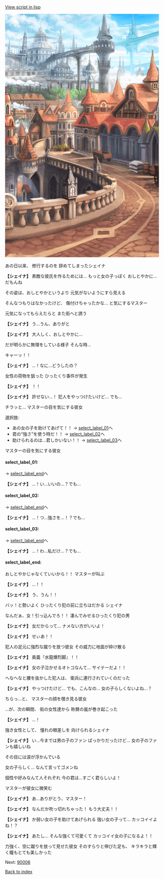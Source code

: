 [View script in lisp](../scripts/20231203.txt)

![town.png](../images/backgrounds/town.png)

あの日以来、
修行するのを
辞めてしまったシェイナ

**【シェイナ】**
素敵な彼氏を作るためには…
もっと女の子っぽく
おしとやかに…だもんね

その姿は、おしとやかというより
元気がないようにすら見える

そんなつもりはなかったけど、
傷付けちゃったかな…
と気にするマスター

元気になってもらえたらと
また街へと誘う

**【シェイナ】**
う…うん、ありがと

**【シェイナ】**
大人しく、おしとやかに…

だが明らかに無理をしている様子
そんな時…

キャーッ！！

**【シェイナ】**
…！なに…どうしたの？

女性の荷物を狙った
ひったくり事件が発生

**【シェイナ】**
！！

**【シェイナ】**
許せない…！
犯人をやっつけたいけど…
でも…

チラッと…
マスターの目を気にする彼女

選択肢:
- あの女の子を助けてあげて！！ → [select_label_01](#select_label_01)へ
- 君の“強さ”を使う時だ！！ → [select_label_02](#select_label_02)へ
- 助けられるのは…君しかいない！！ → [select_label_03](#select_label_03)へ

マスターの目を気にする彼女

#### select_label_01:
 → [select_label_end](#select_label_end)へ

**【シェイナ】**
…！い…いいの…？でも…

#### select_label_02:
 → [select_label_end](#select_label_end)へ

**【シェイナ】**
…！つ…強さを…！？でも…

#### select_label_03:
 → [select_label_end](#select_label_end)へ

**【シェイナ】**
…！わ…私だけ…？でも…

#### select_label_end:

おしとやかじゃなくていいから！！
マスターが叫ぶ

**【シェイナ】**
…！！

**【シェイナ】**
う、うん！！

バッ！と勢いよく
ひったくり犯の前に立ちはだかる
シェイナ

なんだぁ、女！引っ込んでろ！！
凄んでみせるひったくり犯の男

**【シェイナ】**
女だからって…
ナメない方がいいよ！

**【シェイナ】**
せぃあ！！

犯人の足元に強烈な蹴りを放つ彼女
その威力に地面が砕け散る

**【シェイナ】**
奥義『水龍爆烈脚』！！

**【シェイナ】**
女の子泣かせるオトコなんて…
サイテーだよ！！

へなへなと腰を抜かした犯人は、
衛兵に連行されていくのだった

**【シェイナ】**
やっつけたけど…
でも、こんなの…
女の子らしくないよね…？

ちらっ…と、
マスターの顔を覗き見る彼女

…が、次の瞬間、
街の女性達から
称賛の嵐が巻き起こった

**【シェイナ】**
…！

強き女性として、
憧れの眼差しを
向けられるシェイナ

**【シェイナ】**
い…今までは男の子のファン
ばっかりだったけど…
女の子のファンも嬉しいね

その目には涙が浮かんでいる

女の子らしく…
なんて言ってゴメンね

個性や好みなんて人それぞれ
今の君は…すごく君らしいよ！

マスターが彼女に微笑む

**【シェイナ】**
あ…ありがとう、マスター！

**【シェイナ】**
なんだか吹っ切れちゃった！
もう大丈夫！！

**【シェイナ】**
か弱い女の子を助けてあげられる
強い女の子って…
カッコイイよね！？

**【シェイナ】**
あたし…
そんな強くて可愛くて
カッコイイ女の子になるよ！！

力強く、空に蹴りを放って見せた彼女
そのすらりと伸びた足も、
キラキラと輝く瞳もとても美しかった


Next: [90006](90006.md)

[Back to index](index.md)
